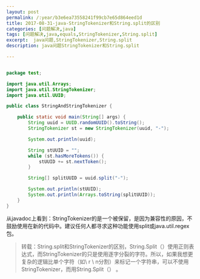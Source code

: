 ```yaml
---
layout: post
permalink: /:year/b3e6ea73558241f99cb7e65d864eed1d
title: 2017-08-31-java-StringTokenizer和String.split的区别
categories: [问题解决,java]
tags: [问题解决,java,equals,StringTokenizer,String.split]
excerpt:  java问题,StringTokenizer,String.split
description: java问题StringTokenizer和String.split

---
```


```java

package test;

import java.util.Arrays;
import java.util.StringTokenizer;
import java.util.UUID;

public class StringAndStringTokenizer {

	public static void main(String[] args) {
		String uuid = UUID.randomUUID().toString();
		StringTokenizer st = new StringTokenizer(uuid, "-");

		System.out.println(uuid);

		String stUUID = "";
		while (st.hasMoreTokens()) {
			stUUID += st.nextToken();
		}

		String[] splitUUID = uuid.split("-");

		System.out.println(stUUID);
		System.out.println(Arrays.toString(splitUUID));
	}
}

```

从javadoc上看到：StringTokenizer的是一个被保留，是因为兼容性的原因，不鼓励使用在新的代码中。建议任何人都寻求这种功能使用split或java.util.regex包。

> 转载：String.split和StringTokenizer的区别，String.Split（）使用正则表达式，而StringTokenizer的只是使用逐字分裂的字符。所以，如果我想更复杂的逻辑比单个字符（如\ r \ n分割）来标记一个字符串，可以不使用StringTokenizer，而用String.Split（） 。



